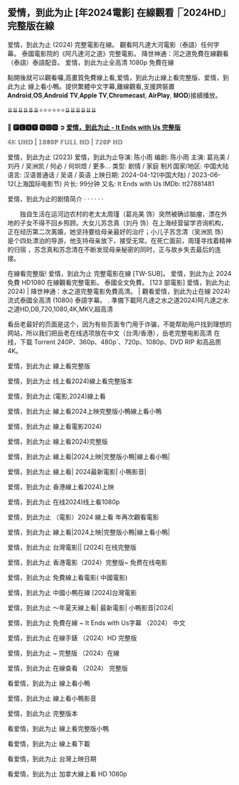 ## 爱情，到此为止 [年2024電影] 在線觀看⎾2024HD⏌完整版在線
爱情，到此为止 (2024) 完整電影在線。 觀看阿凡達大河電影（泰語）任何字幕。 泰國電影院的《阿凡達河之道》完整電影。 降世神通：河之道免費在線觀看（泰語）泰語配音。 爱情，到此为止全高清 1080p 免費在線

點開後就可以觀看囉,高畫質免費線上看,爱情，到此为止線上看完整版、爱情，到此为止 線上看小鴨。提供繁體中文字幕,離線觀看,支援跨裝置𝐀𝐧𝐝𝐫𝐨𝐢𝐝,𝐎𝐒,𝐀𝐧𝐝𝐫𝐨𝐢𝐝 𝐓𝐕,𝐀𝐩𝐩𝐥𝐞 𝐓𝐕,𝐂𝐡𝐫𝐨𝐦𝐞𝐜𝐚𝐬𝐭, 𝐀𝐢𝐫𝐏𝐥𝐚𝐲, 𝐌𝐎𝐃)接續播放。

⇊⇊⇊⇊⇊⇊⭐⭐⭐⭐⭐⭐⇊⇊⇊⇊⇊⇊

**💯 🅿🅻🅰🆈 🅽🅾🆆 ➲ [爱情，到此为止 - It Ends with Us 完整版](https://t.co/soyF61yrqc)**

𝟜𝕂 𝕌ℍ𝔻 | 𝟙𝟘𝟠𝟘ℙ 𝔽𝕌𝕃𝕃 ℍ𝔻 | 𝟟𝟚𝟘ℙ ℍ𝔻

爱情，到此为止 (2023) 爱情，到此为止导演: 陈小雨 编剧: 陈小雨 主演: 葛兆美 / 刘丹 / 吴洲凯 / 何必 / 何圳煜 / 更多... 类型: 剧情 / 家庭 制片国家/地区: 中国大陆 语言: 汉语普通话 / 吴语 / 英语 上映日期: 2024-04-12(中国大陆) / 2023-06-12(上海国际电影节) 片长: 99分钟 又名: It Ends with Us IMDb: tt27881481

爱情，到此为止的剧情简介 · · · · · ·

　　独自生活在运河边农村的老太太周瑾（葛兆美 饰）突然被确诊脑瘤，漂在外地的子女不得不回乡照顾。大女儿苏念真（刘丹 饰）在上海经营留学咨询机构，正在经历第二次离婚，她坚持要给母亲最好的治疗；小儿子苏念清（吴洲凯 饰）是个四处漂泊的导游，他支持母亲放下，接受无常。在死亡面前，周瑾寻找着精神的归宿 ，苏念真和苏念清在不断发现母亲秘密的同时，正与故乡失去最后的连接。

在線看完整版! 爱情，到此为止 完整電影在線 [TW-SUB]。 爱情，到此为止 2024 免費 HD1080 在線觀看完整電影。 泰國全文免費。 [123 部電影] 爱情，到此为止 2024) | 降世神通：水之道完整電影免費高清。 | 觀看爱情，到此为止在線 2024) 流式泰國全高清 (1080i) 泰語字幕。 . 準備下載阿凡達之水之道2024)阿凡達之水之道HD,DB,720,1080,4K,MKV,超高清

看岳老最好的页面是这个，因为有些页面专门用于诈骗，不能帮助用户找到理想的网站，所以我们把岳老在线选项放在中文（台湾/香港），岳老完整电影高清 在线，下载 Torrent 240P、360p、480p´、720p、1080p、DVD RIP 和高品质 4K。

爱情，到此为止 線上看完整版

爱情，到此为止 线上看2024)線上看完整版本

爱情，到此为止 (電影,2024)線上看

爱情，到此为止 線上看2024上映完整版小鴨線上看小鴨

爱情，到此为止 線上看電影2024)

爱情，到此为止 線上看2024)完整版

爱情，到此为止 線上看|2024上映|完整版小鴨|線上看小鴨|

爱情，到此为止 線上看| 2024最新電影| 小鴨影音|

爱情，到此为止 香港線上看2024)上映

爱情，到此为止 在线2024)线上看1080p

爱情，到此为止 （電影）2024 線上看 年再次觀看電影

爱情，到此为止 線上看|2024上映|完整版小鴨|線上看小鴨|

爱情，到此为止 台灣電影|| [2024] 在线完整版

爱情，到此为止 香港電影（2024）完整版~ 免费在线电影

爱情，到此为止 免費線上看電影( 中國電影)

爱情，到此为止 中國小鴨在線 [2024]台灣電影

爱情，到此为止 ～年夏天線上看| 最新電影| 小鴨影音|2024|

爱情，到此为止 免費在線 ~ It Ends with Us字幕 （2024） 中文

爱情，到此为止 在線手錶 （2024）HD 完整版

爱情，到此为止 ~ 完整版 （2024）在線

爱情，到此为止 在線查看 （2024） 完整版

看爱情，到此为止 線上看小鴨

爱情，到此为止 線上看小鴨影音

爱情，到此为止 完整版本

看爱情，到此为止 線上看完整版小鴨

看爱情，到此为止 線上看下載

看爱情，到此为止 台灣上映日期

看爱情，到此为止 加拿大線上看 HD 1080p
